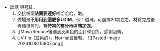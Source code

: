 - 談話 與冠緯：
	1. 交接檔案**貼圖要連好**啦哈哈哈，嫩。
	2.  做場景**不用用到這麼多UDIM**，例：磁磚，可選擇20塊左右，材質完成後再隨機排列。有**特寫的部分再區塊加強。**
	3. [[Maya Reduce後遇到灰黑色的面]] 學到ㄌ，感謝冠緯。
	4. UV flip（紅色的），Normal會反轉。
		![[Pasted image 20241008115807.png]]

